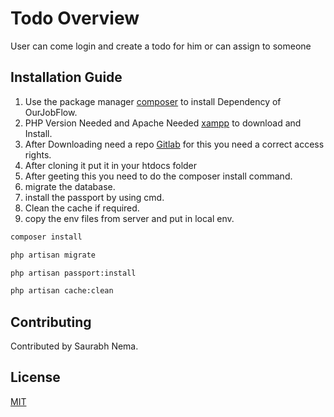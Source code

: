 # Todo Overview
User can come login and create a todo for him or can assign to someone

## Installation Guide

1. Use the package manager [composer](https://getcomposer.org/download/) to install Dependency of OurJobFlow.
2. PHP Version Needed and Apache Needed [xampp](https://www.apachefriends.org/download.html) to download and Install.
3. After Downloading need a repo [Gitlab](https://gitlab.com/faheemhasan/ourjobflow) for this you need a correct access rights.
4. After cloning it put it in your htdocs folder
5. After geeting this you need to do the composer install command.
6. migrate the database.
7. install the passport by using cmd.
8. Clean the cache if required.
9. copy the env files from server and put in local env.



```bash
composer install
```

```bash
php artisan migrate
```
```bash
php artisan passport:install
```

```bash
php artisan cache:clean
```


## Contributing
Contributed by Saurabh Nema.

## License
[MIT](https://choosealicense.com/licenses/mit/)
